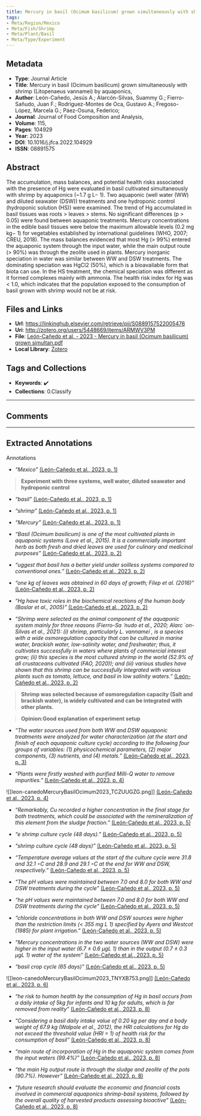 ```yaml
---
title: Mercury in basil (Ocimum basilicum) grown simultaneously with shrimp (Litopenaeus vannamei) by aquaponics
tags:
- Meta/Region/Mexico
- Meta/Fish/Shrimp
- Meta/Plant/Basil
- Meta/Type/Experiment
---
```


## Metadata
 - **Type**: Journal Article
 - **Title**: Mercury in basil (Ocimum basilicum) grown simultaneously with shrimp (Litopenaeus vannamei) by aquaponics, 
 - **Author**: León-Cañedo, Jesús A.; Alarcón-Silvas, Suammy G.; Fierro-Sañudo, Juan F.; Rodríguez-Montes de Oca, Gustavo A.; Fregoso-López, Marcela G.; Páez-Osuna, Federico;  
- **Journal**: Journal of Food Composition and Analysis, 
- **Volume**: 115,
- **Pages**: 104929
- **Year**: 2023 
- **DOI**: 10.1016/j.jfca.2022.104929
- **ISSN**: 08891575

## Abstract
The accumulation, mass balances, and potential health risks associated with the presence of Hg were evaluated in basil cultivated simultaneously with shrimp by aquaponics (~1.7 g L− 1). Two aquaponic (well water (WW) and diluted seawater (DSW)) treatments and one hydroponic control (hydroponic solution (HS)) were examined. The trend of Hg accumulated in basil tissues was roots > leaves > stems. No significant differences (p > 0.05) were found between aquaponic treatments. Mercury concentrations in the edible basil tissues were below the maximum allowable levels (0.2 mg kg− 1) for vegetables established by international guidelines (WHO, 2007; CREU, 2018). The mass balances evidenced that most Hg (> 99%) entered the aquaponic system through the input water, while the main output route (> 90%) was through the zeolite used in plants. Mercury inorganic speciation in water was similar between WW and DSW treatments. The dominating speciation was HgCl2 (50%), which is a bioavailable form that biota can use. In the HS treatment, the chemical speciation was different as it formed complexes mainly with ammonia. The health risk index for Hg was < 1.0, which indicates that the population exposed to the consumption of basil grown with shrimp would not be at risk.
## Files and Links
- **Url**: https://linkinghub.elsevier.com/retrieve/pii/S0889157522005476
- **Uri**: http://zotero.org/users/5448669/items/ARMWV3PM
- **File**: [León-Cañedo et al. - 2023 - Mercury in basil (Ocimum basilicum) grown simultan.pdf](file:///D:%5CZotero%5Cstorage%5CNBSIB2Z5%5CLe%C3%B3n-Ca%C3%B1edo%20et%20al.%20-%202023%20-%20Mercury%20in%20basil%20(Ocimum%20basilicum)%20grown%20simultan.pdf)
- **Local Library**: [Zotero](zotero://select/library/items/ARMWV3PM)

## Tags and Collections
- **Keywords**: ✔️
- **Collections**: 0.Classify


----

## Comments



----

## Extracted Annotations

Annotations

- *“Mexico”* [(León-Cañedo et al., 2023, p. 1)](zotero://open-pdf/library/items/NBSIB2Z5?page=1&annotation=J2DYPL9U) 

> **Experiment with three systems, well water, diluted seawater and hydroponic control** [ ](zotero://open-pdf/library/items/ARMWV3PM?page=undefined&annotation=)  

- *“basil”* [(León-Cañedo et al., 2023, p. 1)](zotero://open-pdf/library/items/NBSIB2Z5?page=1&annotation=LII59IC4) 

- *“shrimp”* [(León-Cañedo et al., 2023, p. 1)](zotero://open-pdf/library/items/NBSIB2Z5?page=1&annotation=8UZZI46B) 

- *“Mercury”* [(León-Cañedo et al., 2023, p. 1)](zotero://open-pdf/library/items/NBSIB2Z5?page=1&annotation=PGJZ6PJE) 

- *“Basil (Ocimum basilicum) is one of the most cultivated plants in aquaponic systems (Love et al., 2015). It is a commercially important herb as both fresh and dried leaves are used for culinary and medicinal purposes”* [(León-Cañedo et al., 2023, p. 2)](zotero://open-pdf/library/items/NBSIB2Z5?page=2&annotation=E65C7YJV) 

- *“uggest that basil has a better yield under soilless systems compared to conventional ones.”* [(León-Cañedo et al., 2023, p. 2)](zotero://open-pdf/library/items/NBSIB2Z5?page=2&annotation=GRH4J2AS) 

- *“one kg of leaves was obtained in 60 days of growth; Filep et al. (2016)”* [(León-Cañedo et al., 2023, p. 2)](zotero://open-pdf/library/items/NBSIB2Z5?page=2&annotation=4JH3Y5VJ) 

- *“Hg have toxic roles in the biochemical reactions of the human body (Baslar et al., 2005)”* [(León-Cañedo et al., 2023, p. 2)](zotero://open-pdf/library/items/NBSIB2Z5?page=2&annotation=S7ANU2Y8) 

- *“Shrimp were selected as the animal component of the aquaponic system mainly for three reasons (Fierro-Sa ̃ nudo et al., 2020; Alarc ́ on-Silvas et al., 2021): (i) shrimp, particularly L. vannamei , is a species with a wide osmoregulation capacity that can be cultured in marine water, brackish water, low-salinity water, and freshwater; thus, it cultivates successfully in waters where plants of commercial interest grow; (ii) this species is the most cultured shrimp in the world (52.9% of all crustaceans cultivated (FAO, 2020)); and (iii) various studies have shown that this shrimp can be successfully integrated with various plants such as tomato, lettuce, and basil in low salinity waters.”* [(León-Cañedo et al., 2023, p. 2)](zotero://open-pdf/library/items/NBSIB2Z5?page=2&annotation=X22MBG5Q) 

> **Shrimp was selected because of osmoregulation capacity (Salt and brackish water), is widely cultivated and can be integrated with other plants.** [ ](zotero://open-pdf/library/items/ARMWV3PM?page=undefined&annotation=)  

> **Opinion:Good explanation of experiment setup** [ ](zotero://open-pdf/library/items/ARMWV3PM?page=undefined&annotation=)  

- *“The water sources used from both WW and DSW aquaponic treatments were analyzed for water characterization (at the start and finish of each aquaponic culture cycle) according to the following four groups of variables: (1) physicochemical parameters, (2) major components, (3) nutrients, and (4) metals.”* [(León-Cañedo et al., 2023, p. 3)](zotero://open-pdf/library/items/NBSIB2Z5?page=3&annotation=Y2V9EUU4) 

- *“Plants were firstly washed with purified Milli-Q water to remove impurities.”* [(León-Cañedo et al., 2023, p. 4)](zotero://open-pdf/library/items/NBSIB2Z5?page=4&annotation=A24SMUBA) 

![[leon-canedoMercuryBasilOcimum2023_TCZUUGZG.png]] [(León-Cañedo et al., 2023, p. 4)](zotero://open-pdf/library/items/NBSIB2Z5?page=4&annotation=FRZ5NUKH)

- *“Remarkably, Cu recorded a higher concentration in the final stage for both treatments, which could be associated with the remineralization of this element from the sludge fraction.”* [(León-Cañedo et al., 2023, p. 5)](zotero://open-pdf/library/items/NBSIB2Z5?page=5&annotation=MEC7AZEF) 

- *“e shrimp culture cycle (48 days).”* [(León-Cañedo et al., 2023, p. 5)](zotero://open-pdf/library/items/NBSIB2Z5?page=5&annotation=LXWNDTBI) 

- *“shrimp culture cycle (48 days)”* [(León-Cañedo et al., 2023, p. 5)](zotero://open-pdf/library/items/NBSIB2Z5?page=5&annotation=S5Z6KM42) 

- *“Temperature average values at the start of the culture cycle were 31.8 and 32.1 ◦C and 28.9 and 29.1 ◦C at the end for WW and DSW, respectively.”* [(León-Cañedo et al., 2023, p. 5)](zotero://open-pdf/library/items/NBSIB2Z5?page=5&annotation=BSSW55JR) 

- *“The pH values were maintained between 7.0 and 8.0 for both WW and DSW treatments during the cycle”* [(León-Cañedo et al., 2023, p. 5)](zotero://open-pdf/library/items/NBSIB2Z5?page=5&annotation=MXGA72VP) 

- *“he pH values were maintained between 7.0 and 8.0 for both WW and DSW treatments during the cycle”* [(León-Cañedo et al., 2023, p. 5)](zotero://open-pdf/library/items/NBSIB2Z5?page=5&annotation=5GUG2KBK) 

- *“chloride concentrations in both WW and DSW sources were higher than the restriction limits (&lt; 355 mg L 1) specified by Ayers and Westcot (1985) for plant irrigation.”* [(León-Cañedo et al., 2023, p. 5)](zotero://open-pdf/library/items/NBSIB2Z5?page=5&annotation=PK9DTGTA) 

- *“Mercury concentrations in the two water sources (WW and DSW) were higher in the input water (6.7 ± 0.6 μgL 1) than in the output (0.7 ± 0.3 μgL 1) water of the system”* [(León-Cañedo et al., 2023, p. 5)](zotero://open-pdf/library/items/NBSIB2Z5?page=5&annotation=VBL4R8EG) 

- *“basil crop cycle (65 days)”* [(León-Cañedo et al., 2023, p. 5)](zotero://open-pdf/library/items/NBSIB2Z5?page=5&annotation=Y5W3S26Z) 

![[leon-canedoMercuryBasilOcimum2023_TNYXB753.png]] [(León-Cañedo et al., 2023, p. 6)](zotero://open-pdf/library/items/NBSIB2Z5?page=6&annotation=HCNJEJQ6)

- *“he risk to human health by the consumption of Hg in basil occurs from a daily intake of 5kg for infants and 10 kg for adults, which is far removed from reality”* [(León-Cañedo et al., 2023, p. 8)](zotero://open-pdf/library/items/NBSIB2Z5?page=8&annotation=RIB9ZKGX) 

- *“Considering a basil daily intake value of 0.20 kg per day and a body weight of 67.9 kg (Walpole et al., 2012), the HRI calculations for Hg do not exceed the threshold value (HRI = 1) of health risk for the consumption of basil”* [(León-Cañedo et al., 2023, p. 8)](zotero://open-pdf/library/items/NBSIB2Z5?page=8&annotation=BHPAJ88I) 

- *“main route of incorporation of Hg in the aquaponic system comes from the input waters (99.4%)”* [(León-Cañedo et al., 2023, p. 8)](zotero://open-pdf/library/items/NBSIB2Z5?page=8&annotation=ND5ZDJNE) 

- *“the main Hg output route is through the sludge and zeolite of the pots (90.7%). However”* [(León-Cañedo et al., 2023, p. 8)](zotero://open-pdf/library/items/NBSIB2Z5?page=8&annotation=9BYCWI6F) 

- *“future research should evaluate the economic and financial costs involved in commercial aquaponics shrimp-basil systems, followed by the overall quality of harvested products assessing bioactive”* [(León-Cañedo et al., 2023, p. 8)](zotero://open-pdf/library/items/NBSIB2Z5?page=8&annotation=LW52RLFS) 


